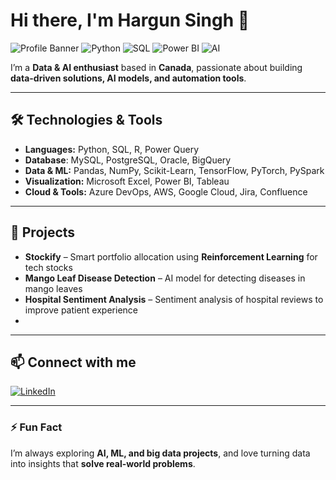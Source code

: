 # Hi there, I'm Hargun Singh 👋

![Profile Banner](https://img.shields.io/badge/Canada-🇨🇦-blue)
![Python](https://img.shields.io/badge/Python-3776AB?style=flat&logo=python&logoColor=white)
![SQL](https://img.shields.io/badge/SQL-005C99?style=flat&logo=mysql&logoColor=white)
![Power BI](https://img.shields.io/badge/PowerBI-F2C811?style=flat&logo=powerbi&logoColor=white)
![AI](https://img.shields.io/badge/AI-FF6F61?style=flat)

I’m a **Data & AI enthusiast** based in **Canada**, passionate about building **data-driven solutions, AI models, and automation tools**.  

---

## 🛠️ Technologies & Tools
- **Languages:** Python, SQL, R, Power Query
- **Database**: MySQL, PostgreSQL, Oracle, BigQuery
- **Data & ML:** Pandas, NumPy, Scikit-Learn, TensorFlow, PyTorch, PySpark  
- **Visualization:** Microsoft Excel, Power BI, Tableau  
- **Cloud & Tools:** Azure DevOps, AWS, Google Cloud, Jira, Confluence


---

## 🚀 Projects
- **Stockify** – Smart portfolio allocation using **Reinforcement Learning** for tech stocks  
- **Mango Leaf Disease Detection** – AI model for detecting diseases in mango leaves  
- **Hospital Sentiment Analysis** – Sentiment analysis of hospital reviews to improve patient experience
- 
---

## 📫 Connect with me
[![LinkedIn](https://img.shields.io/badge/LinkedIn-HargunSingh-blue?style=flat&logo=linkedin)](https://www.linkedin.com/in/hargun-singh)  

---

### ⚡ Fun Fact
I’m always exploring **AI, ML, and big data projects**, and love turning data into insights that **solve real-world problems**.  
